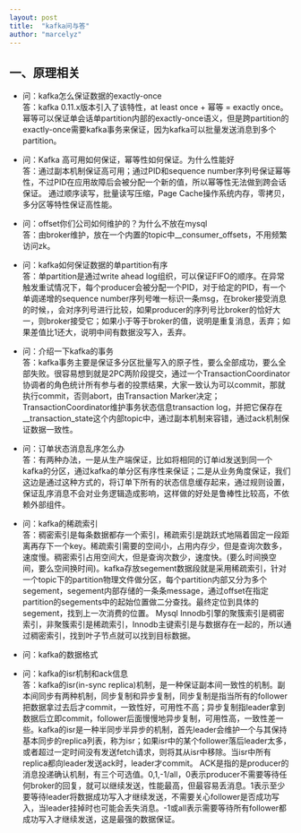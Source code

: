 ```yaml
---
layout: post
title:  "kafka问与答"
author: "marcelyz"
---
```


## 一、原理相关
- 问：kafka怎么保证数据的exactly-once<br/>
答：kafka 0.11.x版本引入了该特性，at least once + 幂等 = exactly once。幂等可以保证单会话单partition内部的exactly-once语义，但是跨partition的exactly-once需要kafka事务来保证，因为kafka可以批量发送消息到多个partition。

- 问：Kafka 高可用如何保证，幂等性如何保证。为什么性能好<br/>
答：通过副本机制保证高可用；通过PID和sequence number序列号保证幂等性，不过PID在应用故障后会被分配一个新的值，所以幂等性无法做到跨会话保证。
通过顺序读写，批量读写压缩，Page Cache操作系统内存，零拷贝，多分区等特性保证高性能。

- 问：offset你们公司如何维护的？为什么不放在mysql<br/>
答：由broker维护，放在一个内置的topic中__consumer_offsets，不用频繁访问zk。

- 问：kafka如何保证数据的单partition有序<br/>
答：单partition是通过write ahead log组织，可以保证FIFO的顺序。在异常触发重试情况下，每个producer会被分配一个PID，对于给定的PID，有一个单调递增的sequence number序列号唯一标识一条msg，在broker接受消息的时候，，会对序列号进行比较，如果producer的序列号比broker的恰好大一，则broker接受它；如果小于等于broker的值，说明是重复消息，丢弃；如果差值比1还大，说明中间有数据没写入，丢弃。

- 问：介绍一下kafka的事务<br/>
答：kafka事务主要是保证多分区批量写入的原子性，要么全部成功，要么全部失败。很容易想到就是2PC两阶段提交，通过一个TransactionCoordinator协调者的角色统计所有参与者的投票结果，大家一致认为可以commit，那就执行commit，否则abort，由Transaction Marker决定；TransactionCoordinator维护事务状态信息transaction log，并把它保存在__transaction_state这个内部topic中，通过副本机制来容错，通过ack机制保证数据一致性。

- 问：订单状态消息乱序怎么办<br>
答：有两种办法，一是从生产端保证，比如将相同的订单id发送到同一个kafka的分区，通过kafka的单分区有序性来保证；二是从业务角度保证，我们这边是通过这种方式的，将订单下所有的状态信息缓存起来，通过规则设置，保证乱序消息不会对业务逻辑造成影响，这样做的好处是鲁棒性比较高，不依赖外部组件。

- 问：kafka的稀疏索引<br>
答：稠密索引是每条数据都存一个索引，稀疏索引是跳跃式地隔着固定一段距离再存下一个key。稀疏索引需要的空间小，占用内存少，但是查询次数多，速度慢。稠密索引占用空间大，但是查询次数少，速度快。(要么时间换空间，要么空间换时间)。kafka存放segement数据段就是采用稀疏索引，针对一个topic下的partition物理文件做分区，每个partition内部又分为多个segement，segement内部存储的一条条message，通过offset在指定partition的segements中的起始位置做二分查找。最终定位到具体的segement，找到上一次消费的位置。
Mysql Innodb引擎的聚簇索引是稠密索引，非聚簇索引是稀疏索引，Innodb主键索引是与数据存在一起的，所以通过稠密索引，找到叶子节点就可以找到目标数据。

- 问：kafka的数据格式<br>

- 问：kafka的isr机制和ack信息<br>
答：kafka的isr(in-sync replica)机制，是一种保证副本间一致性的机制。副本间同步有两种机制，同步复制和异步复制，同步复制是指当所有的follower把数据拿过去后才commit，一致性好，可用性不高；异步复制指leader拿到数据后立即commit，follower后面慢慢地异步复制，可用性高，一致性差一些。kafka的isr是一种半同步半异步的机制，首先leader会维护一个与其保持基本同步的replica列表，称为isr；如果isr中的某个follower落后leader太多，或者超过一定时间没有发送fetch请求，则将其从isr中移除。当isr中所有replica都向leader发送ack时，leader才commit。
ACK是指的是producer的消息投递确认机制，有三个可选值。0,1,-1/all，0表示producer不需要等待任何broker的回复，就可以继续发送，性能最高，但最容易丢消息。1表示至少要等待leader将数据成功写入才继续发送，不需要关心follower是否成功写入，当leader挂掉时也可能会丢失消息。-1或all表示需要等待所有follower都成功写入才继续发送，这是最强的数据保证。
